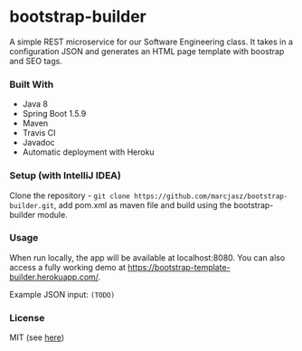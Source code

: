 # bootstrap-builder

A simple REST microservice for our Software Engineering class. It takes in a configuration JSON and generates an HTML page template with boostrap and SEO tags.

### Built With

* Java 8
* Spring Boot 1.5.9
* Maven
* Travis CI
* Javadoc
* Automatic deployment with Heroku

### Setup (with IntelliJ IDEA)

Clone the repository - `git clone https://github.com/marcjasz/bootstrap-builder.git`, add pom.xml as maven file and build using the bootstrap-builder module.

### Usage

When run locally, the app will be available at localhost:8080. You can also access a fully working demo at https://bootstrap-template-builder.herokuapp.com/.

Example JSON input:
`(TODO)`

### License

MIT (see [here](../master/LICENSE))

